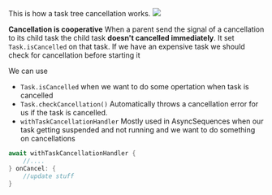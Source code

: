 This is how a task tree cancellation works.
![](canceling_task.png)

**Cancellation is cooperative**
When a parent send the signal of a cancellation to its child task the child task **doesn't cancelled immediately**.
It set `Task.isCancelled` on that task.
If we have an expensive task we should check for cancellation before starting it

We can use  
* `Task.isCancelled` when we want to do some opertation when task is cancelled
* `Task.checkCancellation()` Automatically throws a cancellation error for us if the task is cancelled.
* `withTaskCancellationHandler` Mostly used in AsyncSequences when our task getting suspended and not running and we want to do something on cancellations
```Swift
await withTaskCancellationHandler {
	//....
} onCancel: {
	//update stuff
}
```